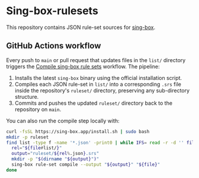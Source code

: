 # Sing-box-rulesets

This repository contains JSON rule-set sources for [sing-box](https://sing-box.sagernet.org/).

## GitHub Actions workflow

Every push to `main` or pull request that updates files in the `list/` directory triggers the
[Compile sing-box rule sets](.github/workflows/compile-rule-sets.yml) workflow. The pipeline:

1. Installs the latest `sing-box` binary using the official installation script.
2. Compiles each JSON rule-set in `list/` into a corresponding `.srs` file inside the repository's `ruleset/` directory, preserving any sub-directory structure.
3. Commits and pushes the updated `ruleset/` directory back to the repository on `main`.

You can also run the compile step locally with:

```bash
curl -fsSL https://sing-box.app/install.sh | sudo bash
mkdir -p ruleset
find list -type f -name '*.json' -print0 | while IFS= read -r -d '' file; do
  rel="${file#list/}"
  output="ruleset/${rel%.json}.srs"
  mkdir -p "$(dirname "${output}")"
  sing-box rule-set compile --output "${output}" "${file}"
done
```